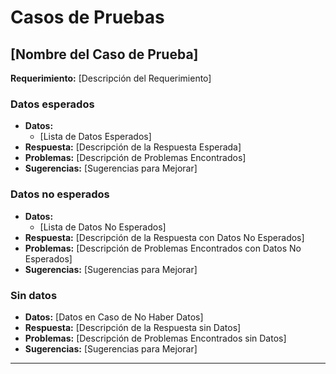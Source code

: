 # Casos de Pruebas

## [Nombre del Caso de Prueba]

**Requerimiento:** [Descripción del Requerimiento]

### Datos esperados
- **Datos:**
  - [Lista de Datos Esperados]
- **Respuesta:** [Descripción de la Respuesta Esperada]
- **Problemas:** [Descripción de Problemas Encontrados]
- **Sugerencias:** [Sugerencias para Mejorar]

### Datos no esperados
- **Datos:**
  - [Lista de Datos No Esperados]
- **Respuesta:** [Descripción de la Respuesta con Datos No Esperados]
- **Problemas:** [Descripción de Problemas Encontrados con Datos No Esperados]
- **Sugerencias:** [Sugerencias para Mejorar]

### Sin datos
- **Datos:** [Datos en Caso de No Haber Datos]
- **Respuesta:** [Descripción de la Respuesta sin Datos]
- **Problemas:** [Descripción de Problemas Encontrados sin Datos]
- **Sugerencias:** [Sugerencias para Mejorar]

---
